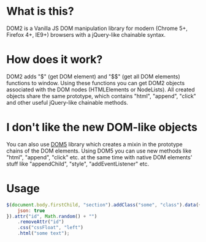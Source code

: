 # What is this?
DOM2 is a Vanilla JS DOM manipulation library for modern (Chrome 5+, Firefox 4+, IE9+) browsers with a jQuery-like chainable syntax.

# How does it work?
DOM2 adds "$" (get DOM element) and "$$" (get all DOM elements) functions to window. Using these functions you can get DOM2 objects associated with the DOM nodes (HTMLElements or NodeLists). All created objects share the same prototype, which contains "html", "append", "click" and other useful jQuery-like chainable methods.

# I don't like the new DOM-like objects
You can also use [DOM5](http://github.com/1999/dom5) library which creates a mixin in the prototype chains of the DOM elements. Using DOM5 you can use new methods like "html", "append", "click" etc. at the same time with native DOM elements' stuff like "appendChild", "style", "addEventListener" etc.

# Usage
```javascript
$(document.body.firstChild, "section").addClass("some", "class").data({
	json: true
}).attr("id", Math.random() + "")
	.removeAttr("id")
	.css("cssFloat", "left")
	.html("some text");
```
